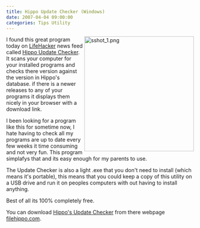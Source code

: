 ```yaml
---
title: Hippo Update Checker (Windows)
date: 2007-04-04 09:00:00
categories: Tips Utility
---
```

<a href="/public/uploads/sshot_1.png" rel="lightbox"><img src="/public/uploads/sshot_1.png" alt="sshot_1.png" title="sshot_1.png" align="right" border="0" height="309" width="294" /></a>I found this great program today on <a href="http://lifehacker.com/software/updates/download-of-the-day-file-hippo-update-checker-windows-249262.php">LifeHacker</a> news feed called <a href="http://www.filehippo.com/updatechecker/">Hippo Update Checker</a>. It scans your computer for your installed programs and checks there version against the version in Hippo's database. if there is a newer releases to any of your programs it displays them nicely in your browser with a download link.

I been looking for a program like this for sometime now, I hate having to check all my programs are up to date every few weeks it time consuming and not very fun. This program simplafys that and its easy enough for my parents to use.

The Update Checker is also a light .exe that you don't need to install (which means it's portable), this means that you could keep a copy of this utility on a USB drive and run it on peoples computers with out having to install anything.

Best of all its 100% completely free.

You can download <a href="http://www.filehippo.com/updatechecker/">Hippo's Update Checker</a> from there webpage <a href="http://www.filehippo.com/updatechecker/">filehippo.com</a>.
